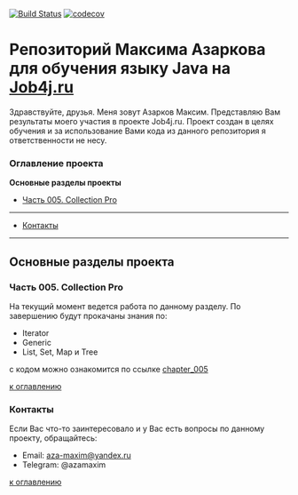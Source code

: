 [![Build Status](https://travis-ci.org/maximazarkov/job4j.svg?branch=master)](https://travis-ci.org/maximazarkov/job4j)
[![codecov](https://codecov.io/gh/maximazarkov/job4j/branch/master/graph/badge.svg)](https://codecov.io/gh/maximazarkov/job4j)

# Репозиторий Максима Азаркова для обучения языку Java на [Job4j.ru](http://Job4j.ru)
Здравствуйте, друзья. Меня зовут Азарков Максим. Представляю Вам результаты моего участия в проекте Job4j.ru.
Проект создан в целях обучения и за использование Вами кода из данного репозитория я ответственности не несу.

### Оглавление проекта
**Основные разделы проекты**
+ [Часть 005. Collection Pro](#Часть-005-Collection-Pro)

***
+ [Контакты](#Контакты)
***

## Основные разделы проекта
### Часть 005. Collection Pro
На текущий момент ведется работа по данному разделу. По завершению будут прокачаны знания по:
+ Iterator
+ Generic
+ List, Set, Map и Tree

с кодом можно ознакомится по ссылке [chapter_005](https://github.com/maximazarkov/job4j_junior/tree/master/chapter_005)

[к оглавлению](#Оглавление-проекта)

### Контакты
Если Вас что-то заинтересовало и у Вас есть вопросы по данному проекту, обращайтесь:
+ Email: aza-maxim@yandex.ru
+ Telegram: @azamaxim

[к оглавлению](#Оглавление-проекта)

